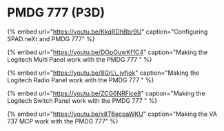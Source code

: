 # PMDG 777 \(P3D\)

{% embed url="https://youtu.be/KkqRDhBbr9U" caption="Configuring SPAD.neXt and PMDG 777" %}

{% embed url="https://youtu.be/DOpOuwKf1C4" caption="Making the Logitech Multi Panel work with the PMDG 777 " %}

{% embed url="https://youtu.be/8GrL\_jvfjok" caption="Making the Logitech Radio Panel work with the PMDG 777 " %}

{% embed url="https://youtu.be/ZCG6NRFlce8" caption="Making the Logitech Switch Panel work with the PMDG 777 " %}

{% embed url="https://youtu.be/x8T6ecoaWKU" caption="Making the VA 737 MCP work with the PMDG 777" %}



